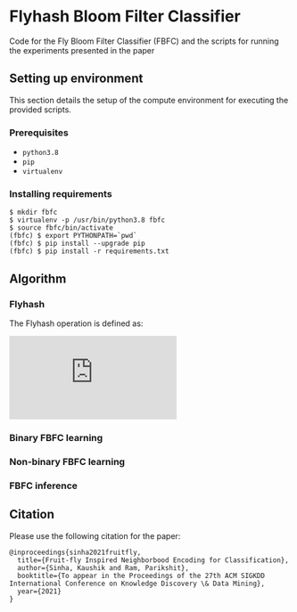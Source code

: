 # Flyhash Bloom Filter Classifier

Code for the Fly Bloom Filter Classifier (FBFC) and the scripts for running the experiments presented in the paper


## Setting up environment

This section details the setup of the compute environment for executing the provided scripts.

### Prerequisites

- `python3.8`
- `pip`
- `virtualenv`

### Installing requirements

```
$ mkdir fbfc
$ virtualenv -p /usr/bin/python3.8 fbfc
$ source fbfc/bin/activate
(fbfc) $ export PYTHONPATH=`pwd`
(fbfc) $ pip install --upgrade pip
(fbfc) $ pip install -r requirements.txt
```

## Algorithm

### Flyhash

The Flyhash operation is defined as:

![img](http://www.sciweavers.org/tex2img.php?eq=h%3A%20%5Cmathbb%7BR%7D%5Ed%20%5Cto%20%5C%7B0%2C%201%5C%7D%5Em%2C%20h%28x%29%20%3D%20%5CGamma_%5Crho%28M_m%5Es%20x%29&bc=White&fc=Black&im=png&fs=18&ff=ccfonts,eulervm&edit=0)

### Binary FBFC learning



### Non-binary FBFC learning



### FBFC inference




## Citation

Please use the following citation for the paper:
```
@inproceedings{sinha2021fruitfly,
  title={Fruit-fly Inspired Neighborbood Encoding for Classification},
  author={Sinha, Kaushik and Ram, Parikshit},
  booktitle={To appear in the Proceedings of the 27th ACM SIGKDD International Conference on Knowledge Discovery \& Data Mining},
  year={2021}
}
```
